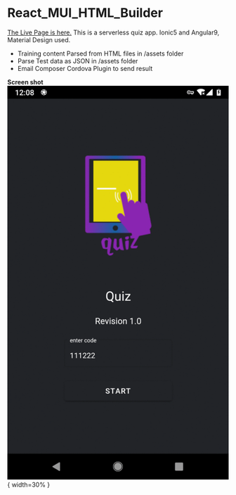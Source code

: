 # React_MUI_HTML_Builder
[The Live Page is here.](https://ionic5-angular9-quiz-app.netlify.app)
This is a serverless quiz app. Ionic5 and Angular9, Material Design used.

- Training content Parsed from HTML files in /assets folder
- Parse Test data as JSON in /assets folder
- Email Composer Cordova Plugin to send result

**Screen shot**
![](/readme/ionic-quiz.gif){ width=30% }

